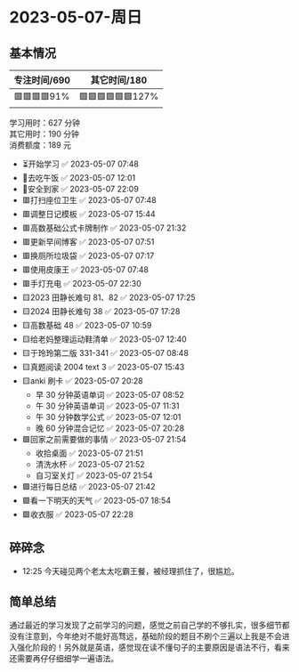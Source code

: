 # 2023-05-07-周日

## 基本情况

| 专注时间/690    | 其它时间/180         |
|-------------|------------------|
| 🟥🟥🟥🟥91% | 🟩🟩🟩🟩🟩🟩127% |

学习用时：627 分钟  
其它用时：190 分钟  
消费额度：189 元

-   ⏳开始学习 ✅ 2023-05-07 07:48
-   🍕去吃午饭 ✅ 2023-05-07 12:01
-   📍安全到家 ✅ 2023-05-07 22:09
-   🟥打扫座位卫生 ✅ 2023-05-07 07:48
-   🟥调整日记模板 ✅ 2023-05-07 15:44
-   🟥高数基础公式卡牌制作 ✅ 2023-05-07 21:32
-   🟥更新早间博客 ✅ 2023-05-07 07:51
-   🟥换厕所垃圾袋 ✅ 2023-05-07 07:17
-   🟥使用皮康王 ✅ 2023-05-07 07:48
-   🟥手灯充电 ✅ 2023-05-07 22:30
-   🟨2023 田静长难句 81、82 ✅ 2023-05-07 17:25
-   🟨2024 田静长难句 38 ✅ 2023-05-07 17:28
-   🟨高数基础 48 ✅ 2023-05-07 10:59
-   🟨给老妈整理运动鞋清单 ✅ 2023-05-07 12:40
-   🟨于玲玲第二版 331-341 ✅ 2023-05-07 08:48
-   🟨真题阅读 2004 text 3 ✅ 2023-05-07 15:43
-   🟨anki 刷卡 ✅ 2023-05-07 20:28
    -   早 30 分钟英语单词 ✅ 2023-05-07 08:52
    -   午 30 分钟英语单词 ✅ 2023-05-07 11:31
    -   午 30 分钟数学公式 ✅ 2023-05-07 12:01
    -   晚 60 分钟混合记忆 ✅ 2023-05-07 20:28
-   🟩回家之前需要做的事情 ✅ 2023-05-07 21:54
    -   收拾桌面 ✅ 2023-05-07 21:51
    -   清洗水杯 ✅ 2023-05-07 21:52
    -   自习室关灯 ✅ 2023-05-07 21:54
-   🟩进行每日总结 ✅ 2023-05-07 21:42
-   🟩看一下明天的天气 ✅ 2023-05-07 18:54
-   🟩收衣服 ✅ 2023-05-07 22:28

## 碎碎念

-   12:25 今天碰见两个老太太吃霸王餐，被经理抓住了，很尴尬。

## 简单总结

通过最近的学习发现了之前学习的问题，感觉之前自己学的不够扎实，很多细节都没有注意到，今年绝对不能好高骛远，基础阶段的题目不刷个三遍以上我是不会进入强化阶段的！另外就是英语，感觉现在读不懂句子的主要原因是语法不行，看来还需要再仔仔细细学一遍语法。